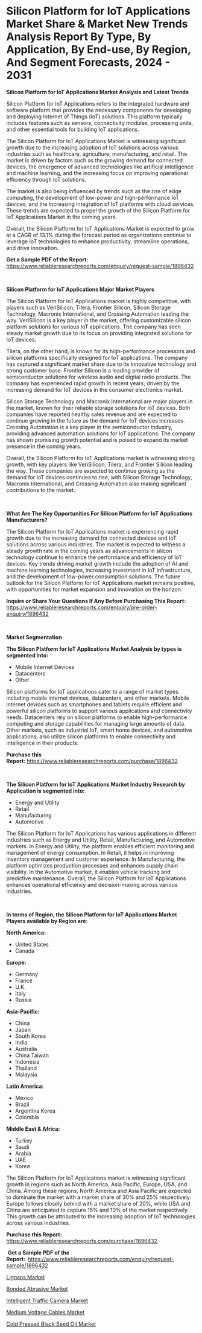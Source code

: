 <p><h1>Silicon Platform for IoT Applications Market Share & Market New Trends Analysis Report By Type, By Application, By End-use, By Region, And Segment Forecasts, 2024 - 2031</h1></p><p><strong>Silicon Platform for IoT Applications Market Analysis and Latest Trends</strong></p>
<p><p>Silicon Platform for IoT Applications refers to the integrated hardware and software platform that provides the necessary components for developing and deploying Internet of Things (IoT) solutions. This platform typically includes features such as sensors, connectivity modules, processing units, and other essential tools for building IoT applications.</p><p>The Silicon Platform for IoT Applications Market is witnessing significant growth due to the increasing adoption of IoT solutions across various industries such as healthcare, agriculture, manufacturing, and retail. The market is driven by factors such as the growing demand for connected devices, the emergence of advanced technologies like artificial intelligence and machine learning, and the increasing focus on improving operational efficiency through IoT solutions.</p><p>The market is also being influenced by trends such as the rise of edge computing, the development of low-power and high-performance IoT devices, and the increasing integration of IoT platforms with cloud services. These trends are expected to propel the growth of the Silicon Platform for IoT Applications Market in the coming years.</p><p>Overall, the Silicon Platform for IoT Applications Market is expected to grow at a CAGR of 13.1% during the forecast period as organizations continue to leverage IoT technologies to enhance productivity, streamline operations, and drive innovation.</p></p>
<p><strong>Get a Sample PDF of the Report:&nbsp;</strong> <a href="https://www.reliableresearchreports.com/enquiry/request-sample/1896432">https://www.reliableresearchreports.com/enquiry/request-sample/1896432</a></p>
<p>&nbsp;</p>
<p><strong>Silicon Platform for IoT Applications Major Market Players</strong></p>
<p><p>The Silicon Platform for IoT Applications market is highly competitive, with players such as VeriSilicon, Tilera, Frontier Silicon, Silicon Storage Technology, Macronix International, and Crossing Automation leading the way. VeriSilicon is a key player in the market, offering customizable silicon platform solutions for various IoT applications. The company has seen steady market growth due to its focus on providing integrated solutions for IoT devices.</p><p>Tilera, on the other hand, is known for its high-performance processors and silicon platforms specifically designed for IoT applications. The company has captured a significant market share due to its innovative technology and strong customer base. Frontier Silicon is a leading provider of semiconductor solutions for wireless audio and digital radio products. The company has experienced rapid growth in recent years, driven by the increasing demand for IoT devices in the consumer electronics market.</p><p>Silicon Storage Technology and Macronix International are major players in the market, known for their reliable storage solutions for IoT devices. Both companies have reported healthy sales revenue and are expected to continue growing in the future as the demand for IoT devices increases. Crossing Automation is a key player in the semiconductor industry, providing advanced automation solutions for IoT applications. The company has shown promising growth potential and is poised to expand its market presence in the coming years.</p><p>Overall, the Silicon Platform for IoT Applications market is witnessing strong growth, with key players like VeriSilicon, Tilera, and Frontier Silicon leading the way. These companies are expected to continue growing as the demand for IoT devices continues to rise, with Silicon Storage Technology, Macronix International, and Crossing Automation also making significant contributions to the market.</p></p>
<p>&nbsp;</p>
<p><strong>What Are The Key Opportunities For Silicon Platform for IoT Applications Manufacturers?</strong></p>
<p><p>The Silicon Platform for IoT Applications market is experiencing rapid growth due to the increasing demand for connected devices and IoT solutions across various industries. The market is expected to witness a steady growth rate in the coming years as advancements in silicon technology continue to enhance the performance and efficiency of IoT devices. Key trends driving market growth include the adoption of AI and machine learning technologies, increasing investment in IoT infrastructure, and the development of low-power consumption solutions. The future outlook for the Silicon Platform for IoT Applications market remains positive, with opportunities for market expansion and innovation on the horizon.</p></p>
<p><strong>Inquire or Share Your Questions If Any Before Purchasing This Report:</strong> <a href="https://www.reliableresearchreports.com/enquiry/pre-order-enquiry/1896432">https://www.reliableresearchreports.com/enquiry/pre-order-enquiry/1896432</a></p>
<p>&nbsp;</p>
<p><strong>Market Segmentation</strong></p>
<p><strong>The Silicon Platform for IoT Applications Market Analysis by types is segmented into:</strong></p>
<p><ul><li>Mobile Internet Devices</li><li>Datacenters</li><li>Other</li></ul></p>
<p><p>Silicon platforms for IoT applications cater to a range of market types including mobile internet devices, datacenters, and other markets. Mobile internet devices such as smartphones and tablets require efficient and powerful silicon platforms to support various applications and connectivity needs. Datacenters rely on silicon platforms to enable high-performance computing and storage capabilities for managing large amounts of data. Other markets, such as industrial IoT, smart home devices, and automotive applications, also utilize silicon platforms to enable connectivity and intelligence in their products.</p></p>
<p><strong>Purchase this Report:&nbsp;</strong><a href="https://www.reliableresearchreports.com/purchase/1896432">https://www.reliableresearchreports.com/purchase/1896432</a></p>
<p>&nbsp;</p>
<p><strong>The Silicon Platform for IoT Applications Market Industry Research by Application is segmented into:</strong></p>
<p><ul><li>Energy and Utility</li><li>Retail</li><li>Manufacturing</li><li>Automotive</li></ul></p>
<p><p>The Silicon Platform for IoT Applications has various applications in different industries such as Energy and Utility, Retail, Manufacturing, and Automotive markets. In Energy and Utility, the platform enables efficient monitoring and management of energy consumption. In Retail, it helps in improving inventory management and customer experience. In Manufacturing, the platform optimizes production processes and enhances supply chain visibility. In the Automotive market, it enables vehicle tracking and predictive maintenance. Overall, the Silicon Platform for IoT Applications enhances operational efficiency and decision-making across various industries.</p></p>
<p>&nbsp;</p>
<p><strong>In terms of Region, the Silicon Platform for IoT Applications Market Players available by Region are:</strong></p>
<p>
    <p> <strong> North America: </strong>
        <ul>
            <li>United States</li>
            <li>Canada</li>
        </ul>
        </p> 
    <p> <strong> Europe: </strong>
        <ul>
            <li>Germany</li>
            <li>France</li>
            <li>U.K.</li>
            <li>Italy</li>
            <li>Russia</li>
        </ul>
        </p> 
    <p> <strong> Asia-Pacific: </strong>
        <ul>
            <li>China</li>
            <li>Japan</li>
            <li>South Korea</li>
            <li>India</li>
            <li>Australia</li>
            <li>China Taiwan</li>
            <li>Indonesia</li>
            <li>Thailand</li>
            <li>Malaysia</li>
        </ul>
        </p> 
    <p> <strong> Latin America: </strong>
        <ul>
            <li>Mexico</li>
            <li>Brazil</li>
            <li>Argentina Korea</li>
            <li>Colombia</li>
        </ul>
        </p> 
    <p> <strong> Middle East & Africa: </strong>
        <ul>
            <li>Turkey</li>
            <li>Saudi</li>
            <li>Arabia</li>
            <li>UAE</li>
            <li>Korea</li>
        </ul>
    </p>
    </p>
<p><p>The Silicon Platform for IoT Applications market is witnessing significant growth in regions such as North America, Asia Pacific, Europe, USA, and China. Among these regions, North America and Asia Pacific are expected to dominate the market with a market share of 30% and 25% respectively. Europe follows closely behind with a market share of 20%, while USA and China are anticipated to capture 15% and 10% of the market respectively. This growth can be attributed to the increasing adoption of IoT technologies across various industries.</p></p>
<p><strong>Purchase this Report: </strong><a href="https://www.reliableresearchreports.com/purchase/1896432">https://www.reliableresearchreports.com/purchase/1896432</a></p>
<p>&nbsp;<strong>Get a Sample PDF of the Report:&nbsp;&nbsp;</strong><a href="https://www.reliableresearchreports.com/enquiry/request-sample/1896432">https://www.reliableresearchreports.com/enquiry/request-sample/1896432</a></p>
<p><strong></strong></p>
<p><p><a href="https://view.publitas.com/reportprime-1/lignans-market-size-growth-and-forecast-from-2024-2031/">Lignans Market</a></p><p><a href="https://iodized-pantydraco-05c.notion.site/Bonded-Abrasive-Market-Size-Market-Share-and-Global-Market-Analysis-Report-2024-2031-8e60495b68cf4edeab0281c397ad919b">Bonded Abrasive Market</a></p><p><a href="https://military-diascia-e68.notion.site/Intelligent-Traffic-Camera-Market-Size-Market-Trends-and-Growth-Outlook-forecasted-for-period-from-7208b7a11e89440194aa2b2f9297e7de">Intelligent Traffic Camera Market</a></p><p><a href="https://gentle-editor-9db.notion.site/Medium-Voltage-Cables-Market-Size-Evaluating-its-Market-Trends-Growth-and-Projections-2024-2031-4a9b627a34484a7facfa34e0c86b0890">Medium Voltage Cables Market</a></p><p><a href="https://view.publitas.com/reportprime-1/cold-pressed-black-seed-oil-market-centers-on-aspects-such-as-market-growth-market-share-market-opportunity-and-projected-forecasts-spanning-from-2024-to-2031/">Cold Pressed Black Seed Oil Market</a></p></p>